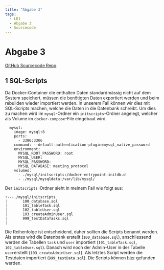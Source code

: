 ```yaml
---
title: "Abgabe 3"
tags:
  - LB1
  - Abgabe 3
  - Sourcecode
---
```


# Abgabe 3

[GitHub Sourcecode Repo](https://github.com/bztfinformatik/lb1-ZZELAV)

## 1 SQL-Scripts

Da Docker-Container die enthalten Daten standardmässig nicht auf dem System speichert, müssen die benötigten Daten exportiert werden und beim rebuilden wieder importiert werden. In unserem Fall können wir dies mit SQL-Scripts machen, welche die Daten in die Datenbank schreibt. Um dies zu machen wird im `mysql`-Ordner ein `initscripts`-Ordner angelegt, welcher als Volume im `docker-compose`-File eingebaut wird.

```docker title="docker-compose.yml"
  mysql:
    image: mysql:8
    ports:
      - 3306:3306
    command: --default-authentication-plugin=mysql_native_password
    environment:
      MYSQL_ROOT_PASSWORD: root
      MYSQL_USER: 
      MYSQL_PASSWORD: 
      MYSQL_DATABASE: meeting_protocol 
    volumes:
      - ./mysql/initscripts:/docker-entrypoint-initdb.d
      - ./mysql/mysqldata:/var/lib/mysql/
```

Der `initscripts`-Ordner sieht in meinem Fall wie folgt aus:
```
+---./mysql/initscripts
|       100_database.sql
|       101_tableTask.sql
|       102_tableUser.sql
|       103_createAdminUser.sql
|       999_testDataTasks.sql
|
```

Die Reihenfolge ist entscheidend, daher sollten die Scripts benannt werden. Als erstes wird die Datenbank erstellt (`100_database.sql`), anschliessend werden die Tabellen `task` und `user` importiert (`101_tableTask.sql`, `102_tableUser.sql`). Danach wird noch der Admin-User in der Tabelle `user`erstellt (`103_createAdminUser.sql`). Als letztes Script werden die Testdaten importiert (`999_testData.sql`). Die Scripts können [hier](/appendix/initscripts_sql) gefunden werden.